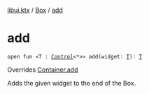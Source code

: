 [libui.ktx](../index.md) / [Box](index.md) / [add](./add.md)

# add

`open fun <T : `[`Control`](../-control/index.md)`<*>> add(widget: `[`T`](add.md#T)`): `[`T`](add.md#T)

Overrides [Container.add](../-container/add.md)

Adds the given widget to the end of the Box.

